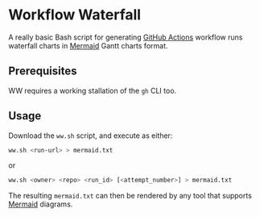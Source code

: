 # Workflow Waterfall

A really basic Bash script for generating [GitHub Actions] workflow runs waterfall charts in
[Mermaid] Gantt charts format.

## Prerequisites

WW requires a working stallation of the `gh` CLI too.

## Usage

Download the `ww.sh` script, and execute as either:

```sh
ww.sh <run-url> > mermaid.txt
```

or 

```sh
ww.sh <owner> <repo> <run_id> [<attempt_number>] > mermaid.txt
```

The resulting `mermaid.txt` can then be rendered by any tool that supports [Mermaid] diagrams.


[GitHub Actions]: https://github.com/features/actions
[Mermaid]:        https://mermaid.js.org/ "Mermaid Diagramming and charting tool"
